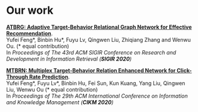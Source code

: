 # Our work

**[ATBRG: Adaptive Target-Behavior Relational Graph Network for Effective Recommendation](https://arxiv.org/abs/2005.12002)**.<br />
Yufei Feng*, Binbin Hu*, Fuyu Lv, Qingwen Liu, Zhiqiang Zhang and Wenwu Ou. (* equal contribution) <br />
In *Proceedings of The 43rd ACM SIGIR Conference on Research and Development in Information Retrieval (**SIGIR 2020**)*

**[MTBRN: Multiplex Target-Behavior Relation Enhanced Network for Click-Through Rate Prediction](https://arxiv.org/abs/2008.05673)**.<br />
Yufei Feng*, Fuyu Lv*, Binbin Hu, Fei Sun, Kun Kuang, Yang Liu, Qingwen Liu, Wenwu Ou (* equal contribution) <br />
In *Proceedings of The 29th ACM International Conference on Information and Knowledge Management (**CIKM 2020**)*
